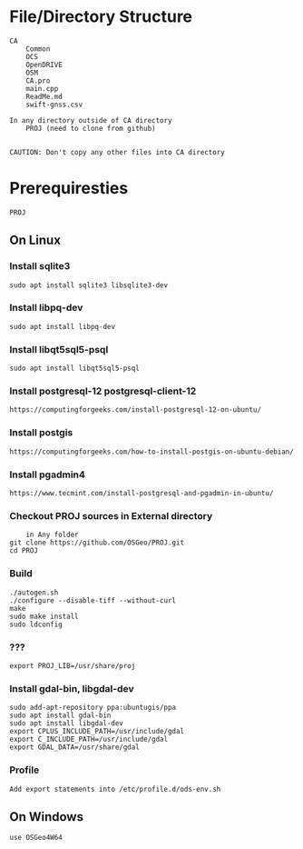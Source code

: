# File/Directory Structure

	CA
		Common
		OCS
		OpenDRIVE
		OSM
		CA.pro
		main.cpp
		ReadMe.md
		swift-gnss.csv
	
	In any directory outside of CA directory
		PROJ (need to clone from github)
			

	CAUTION: Don't copy any other files into CA directory

# Prerequiresties 
	PROJ

## On Linux

### Install sqlite3
	sudo apt install sqlite3 libsqlite3-dev
	
### Install libpq-dev
	sudo apt install libpq-dev
	
### Install libqt5sql5-psql
	sudo apt install libqt5sql5-psql
	
### Install postgresql-12 postgresql-client-12
	https://computingforgeeks.com/install-postgresql-12-on-ubuntu/
	
### Install postgis
	https://computingforgeeks.com/how-to-install-postgis-on-ubuntu-debian/
	
### Install pgadmin4
	https://www.tecmint.com/install-postgresql-and-pgadmin-in-ubuntu/

### Checkout PROJ sources in External directory
		in Any folder
	git clone https://github.com/OSGeo/PROJ.git
	cd PROJ

### Build
	./autogen.sh
	./configure --disable-tiff --without-curl
	make
	sudo make install
	sudo ldconfig

### ???
	export PROJ_LIB=/usr/share/proj

### Install gdal-bin, libgdal-dev
	sudo add-apt-repository ppa:ubuntugis/ppa
	sudo apt install gdal-bin
	sudo apt install libgdal-dev
	export CPLUS_INCLUDE_PATH=/usr/include/gdal
	export C_INCLUDE_PATH=/usr/include/gdal
	export GDAL_DATA=/usr/share/gdal

### Profile
	Add export statements into /etc/profile.d/ods-env.sh

## On Windows

	use OSGeo4W64

